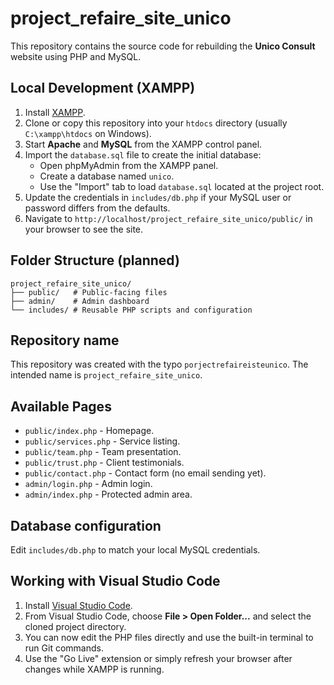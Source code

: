 # project_refaire_site_unico

This repository contains the source code for rebuilding the **Unico Consult** website using PHP and MySQL.

## Local Development (XAMPP)

1. Install [XAMPP](https://www.apachefriends.org/index.html).
2. Clone or copy this repository into your `htdocs` directory (usually `C:\xampp\htdocs` on Windows).
3. Start **Apache** and **MySQL** from the XAMPP control panel.
4. Import the `database.sql` file to create the initial database:
   - Open phpMyAdmin from the XAMPP panel.
   - Create a database named `unico`.
   - Use the "Import" tab to load `database.sql` located at the project root.
5. Update the credentials in `includes/db.php` if your MySQL user or password differs from the defaults.
6. Navigate to `http://localhost/project_refaire_site_unico/public/` in your browser to see the site.

## Folder Structure (planned)

```
project_refaire_site_unico/
├── public/   # Public-facing files
├── admin/    # Admin dashboard
└── includes/ # Reusable PHP scripts and configuration
```

## Repository name

This repository was created with the typo `porjectrefaireisteunico`.
The intended name is `project_refaire_site_unico`.

## Available Pages

- `public/index.php` - Homepage.
- `public/services.php` - Service listing.
- `public/team.php` - Team presentation.
- `public/trust.php` - Client testimonials.
- `public/contact.php` - Contact form (no email sending yet).
- `admin/login.php` - Admin login.
- `admin/index.php` - Protected admin area.

## Database configuration

Edit `includes/db.php` to match your local MySQL credentials.

## Working with Visual Studio Code

1. Install [Visual Studio Code](https://code.visualstudio.com/).
2. From Visual Studio Code, choose **File > Open Folder...** and select the cloned project directory.
3. You can now edit the PHP files directly and use the built-in terminal to run Git commands.
4. Use the "Go Live" extension or simply refresh your browser after changes while XAMPP is running.
